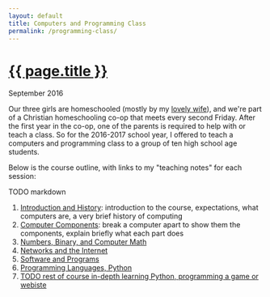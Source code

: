 ```yaml
---
layout: default
title: Computers and Programming Class
permalink: /programming-class/
---
```

<h1><a href="{{ page.permalink }}">{{ page.title }}</a></h1>
<p class="subtitle">September 2016</p>

Our three girls are homeschooled (mostly by my [lovely wife](https://aliensintheapple.com/)), and we're part of a Christian homeschooling co-op that meets every second Friday. After the first year in the co-op, one of the parents is required to help with or teach a class. So for the 2016-2017 school year, I offered to teach a computers and programming class to a group of ten high school age students.

Below is the course outline, with links to my "teaching notes" for each session:

TODO markdown

<ol>
 <li><a href="01-introduction/">Introduction and History</a>: introduction to the course, expectations, what computers are, a very brief history of computing</li>
 <li><a href="02-components/">Computer Components</a>: break a computer apart to show them the components, explain briefly what each part does</li>
 <li><a href="03-numbers/">Numbers, Binary, and Computer Math</a></li>
 <li><a href="04-networks/">Networks and the Internet</a></li>
 <li><a href="05-software/">Software and Programs</a></li>
 <li><a href="06-languages/">Programming Languages, Python</a></li>
 <li><a href="">TODO rest of course in-depth learning Python, programming a game or webiste</a></li>
</ol>
